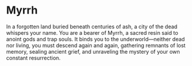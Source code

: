 # Myrrh

In a forgotten land buried beneath centuries of ash, a city of the dead whispers your name. You are a bearer of Myrrh, a sacred resin said to anoint gods and trap souls. It binds you to the underworld—neither dead nor living, you must descend again and again, gathering remnants of lost memory, sealing ancient grief, and unraveling the mystery of your own constant resurrection.